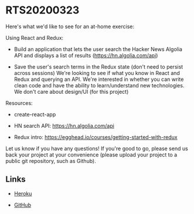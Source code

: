 # RTS20200323

Here's what we'd like to see for an at-home exercise:

Using React and Redux:

- Build an application that lets the user search the Hacker News Algolia API and displays a list of results (https://hn.algolia.com/api)

- Save the user's search terms in the Redux state (don't need to persist across sessions)
We're looking to see if what you know in React and Redux and querying an API. We're interested in whether you can write clean code and have the ability to learn/understand new technologies. We don't care about design/UI (for this project)

Resources:
- create-react-app

- HN search API: https://hn.algolia.com/api

- Redux intro: https://egghead.io/courses/getting-started-with-redux


Let us know if you have any questions! If you're good to go, please send us back your project at your convenience (please upload your project to a public git repository, such as Github).

## Links

- [Heroku](https://rtslabs20200323.herokuapp.com/)

- [GitHub](https://github.com/fkarticuno/RTSLabs-reacttest20200323)
